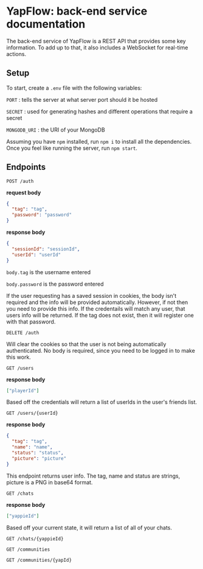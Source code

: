 # YapFlow: back-end service documentation

The back-end service of YapFlow is a REST API that provides some key information. To add up to that, it also includes a WebSocket for real-time actions.

## Setup

To start, create a `.env` file with the following variables:

`PORT` : tells the server at what server port should it be hosted

`SECRET` : used for generating hashes and different operations that require a secret

`MONGODB_URI` : the URI of your MongoDB

Assuming you have `npm` installed, run `npm i` to install all the dependencies. Once you feel like running the server, run `npm start`.

## Endpoints

`POST /auth`

**request body**

```json
{
  "tag": "tag",
  "password": "password"
}
```

**response body**

```json
{
  "sessionId": "sessionId",
  "userId": "userId"
}
```

`body.tag` is the username entered

`body.password` is the password entered

If the user requesting has a saved session in cookies, the body isn't required and the info will be provided automatically. However, if not then you need to provide this info. If the credentails will match any user, that users info will be returned. If the tag does not exist, then it will register one with that password.

`DELETE /auth`

Will clear the cookies so that the user is not being automatically authenticated. No body is required, since you need to be logged in to make this work.

`GET /users`

**response body**

```json
["playerId"]
```

Based off the credentials will return a list of userIds in the user's friends list.

`GET /users/{userId}`

**response body**

```json
{
  "tag": "tag",
  "name": "name",
  "status": "status",
  "picture": "picture"
}
```

This endpoint returns user info. The tag, name and status are strings, picture is a PNG in base64 format.

`GET /chats`

**response body**

```json
["yappieId"]
```

Based off your current state, it will return a list of all of your chats.

`GET /chats/{yappieId}`

`GET /communities`

`GET /communities/{yapId}`
